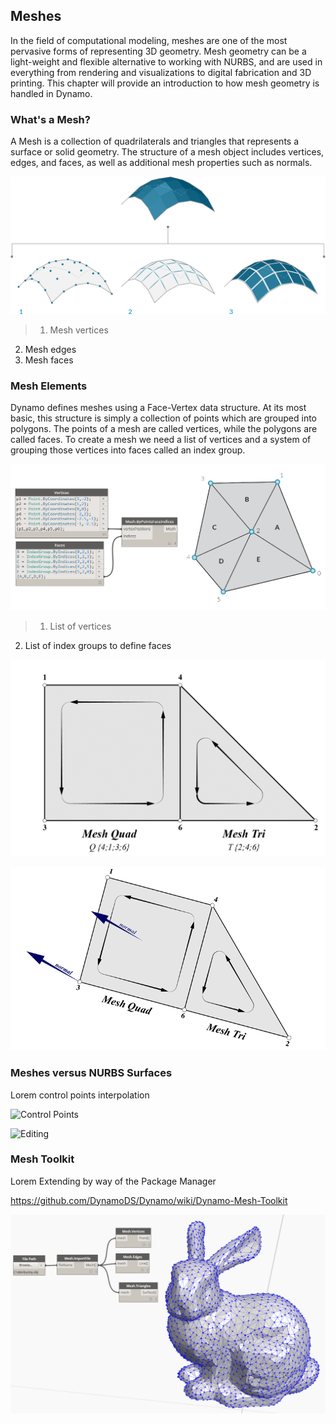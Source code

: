 ## Meshes
In the field of computational modeling, meshes are one of the most pervasive forms of representing 3D geometry. Mesh geometry can be a light-weight and flexible alternative to working with NURBS, and are used in everything from rendering and visualizations to digital fabrication and 3D printing. This chapter will provide an introduction to how mesh geometry is handled in Dynamo.

### What's a Mesh?
A Mesh is a collection of quadrilaterals and triangles that represents a surface or solid geometry. The structure of a mesh object includes vertices, edges, and faces, as well as additional mesh properties such as normals.

![Mesh Elements](images/5-7/MeshElements.png)

> 1. Mesh vertices
2. Mesh edges
3. Mesh faces

### Mesh Elements
Dynamo defines meshes using a Face-Vertex data structure. At its most basic, this structure is simply a collection of points which are grouped into polygons. The points of a mesh are called vertices, while the polygons are called faces. To create a mesh we need a list of vertices and a system of grouping those vertices into faces called an index group.

![](images/5-7/meshFacesVertices.png)

> 1. List of vertices
2. List of index groups to define faces

![Mesh Composition](images/5-7/MeshComposition.png)

![Mesh Directionality](images/5-7/MeshDirectionality.png)

### Meshes versus NURBS Surfaces
Lorem
control points
interpolation

![Control Points](images/5-7/NURBSvsMESH-01.png)

![Editing](images/5-7/NURBSvsMESH-02.png)

### Mesh Toolkit
Lorem
Extending by way of the Package Manager

https://github.com/DynamoDS/Dynamo/wiki/Dynamo-Mesh-Toolkit

![Mesh Toolkit](images/5-7/MeshToolKit.png)
